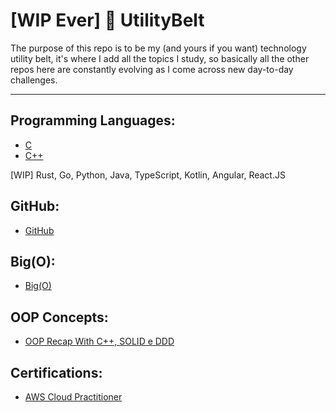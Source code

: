 # [WIP Ever] 🦇 UtilityBelt 
The purpose of this repo is to be my (and yours if you want) technology utility belt, it's where I add all the topics I study, so basically all the other repos here are constantly evolving as I come across new day-to-day challenges.

---

## Programming Languages:

- [C](https://github.com/Vergueirod/c-language-notebook)
- [C++](https://github.com/Vergueirod/cpp-language-notebook)

[WIP]
  Rust,
  Go,
  Python,
  Java,
  TypeScript,
  Kotlin,
  Angular,
  React.JS

## GitHub:
- [GitHub](https://github.com/Vergueirod/github-guide)

## Big(O):
- [Big(O)](https://github.com/Vergueirod/big-o--notation)

## OOP Concepts:
- [OOP Recap With C++, SOLID e DDD](https://github.com/Vergueirod/oop-concepts)

## Certifications:
- [AWS Cloud Practitioner](https://github.com/Vergueirod/aws-cloud-practitioner)
